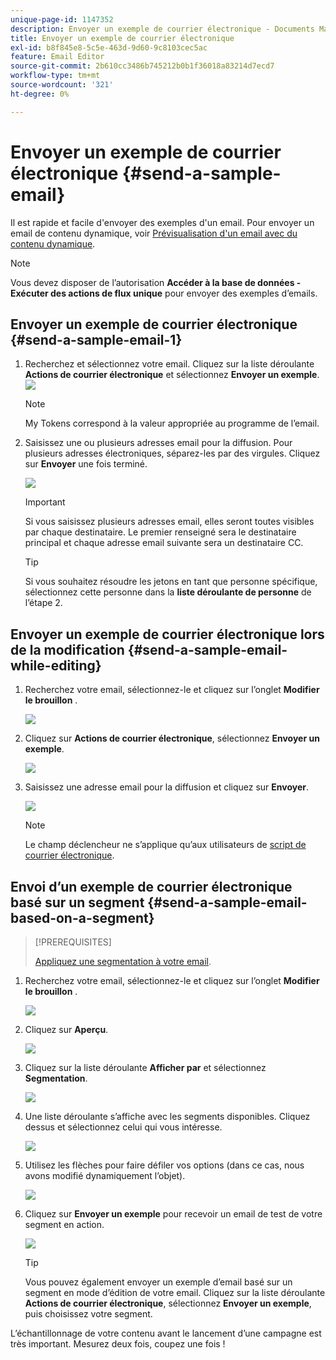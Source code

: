 ```yaml
---
unique-page-id: 1147352
description: Envoyer un exemple de courrier électronique - Documents Marketo - Documentation du produit
title: Envoyer un exemple de courrier électronique
exl-id: b8f845e8-5c5e-463d-9d60-9c8103cec5ac
feature: Email Editor
source-git-commit: 2b610cc3486b745212b0b1f36018a83214d7ecd7
workflow-type: tm+mt
source-wordcount: '321'
ht-degree: 0%

---
```


# Envoyer un exemple de courrier électronique {#send-a-sample-email}

Il est rapide et facile d&#39;envoyer des exemples d&#39;un email. Pour envoyer un email de contenu dynamique, voir [Prévisualisation d&#39;un email avec du contenu dynamique](/help/marketo/product-docs/email-marketing/general/functions-in-the-editor/preview-an-email-with-dynamic-content.md).

>[!NOTE]
>
>Vous devez disposer de l’autorisation **Accéder à la base de données - Exécuter des actions de flux unique** pour envoyer des exemples d’emails.

## Envoyer un exemple de courrier électronique {#send-a-sample-email-1}

1. Recherchez et sélectionnez votre email. Cliquez sur la liste déroulante **Actions de courrier électronique** et sélectionnez **Envoyer un exemple**.\
   ![](assets/one-281-29.jpg)

   >[!NOTE]
   >
   >My Tokens correspond à la valeur appropriée au programme de l’email.

1. Saisissez une ou plusieurs adresses email pour la diffusion. Pour plusieurs adresses électroniques, séparez-les par des virgules. Cliquez sur **Envoyer** une fois terminé.

   ![](assets/two.png)

   >[!IMPORTANT]
   >
   >Si vous saisissez plusieurs adresses email, elles seront toutes visibles par chaque destinataire. Le premier renseigné sera le destinataire principal et chaque adresse email suivante sera un destinataire CC.

   >[!TIP]
   >
   >Si vous souhaitez résoudre les jetons en tant que personne spécifique, sélectionnez cette personne dans la **liste déroulante de personne** de l’étape 2.

## Envoyer un exemple de courrier électronique lors de la modification {#send-a-sample-email-while-editing}

1. Recherchez votre email, sélectionnez-le et cliquez sur l’onglet **Modifier le brouillon** .

   ![](assets/three-281-29.jpg)

1. Cliquez sur **Actions de courrier électronique**, sélectionnez **Envoyer un exemple**.

   ![](assets/four.png)

1. Saisissez une adresse email pour la diffusion et cliquez sur **Envoyer**.

   ![](assets/two.png)

   >[!NOTE]
   >
   >Le champ déclencheur ne s’applique qu’aux utilisateurs de [script de courrier électronique](https://experienceleague.adobe.com/en/docs/marketo-developer/marketo/email-scripting).

## Envoi d’un exemple de courrier électronique basé sur un segment {#send-a-sample-email-based-on-a-segment}

>[!PREREQUISITES]
>
>[Appliquez une segmentation à votre email](/help/marketo/product-docs/email-marketing/general/functions-in-the-editor/using-dynamic-content-in-an-email.md).

1. Recherchez votre email, sélectionnez-le et cliquez sur l’onglet **Modifier le brouillon** .

   ![](assets/three-281-29.jpg)

1. Cliquez sur **Aperçu**.

   ![](assets/1.png)

1. Cliquez sur la liste déroulante **Afficher par** et sélectionnez **Segmentation**.

   ![](assets/2.png)

1. Une liste déroulante s’affiche avec les segments disponibles. Cliquez dessus et sélectionnez celui qui vous intéresse.

   ![](assets/3.png)

1. Utilisez les flèches pour faire défiler vos options (dans ce cas, nous avons modifié dynamiquement l’objet).

   ![](assets/4.png)

1. Cliquez sur **Envoyer un exemple** pour recevoir un email de test de votre segment en action.

   ![](assets/5.png)

   >[!TIP]
   >
   >Vous pouvez également envoyer un exemple d’email basé sur un segment en mode d’édition de votre email. Cliquez sur la liste déroulante **Actions de courrier électronique**, sélectionnez **Envoyer un exemple**, puis choisissez votre segment.

L’échantillonnage de votre contenu avant le lancement d’une campagne est très important. Mesurez deux fois, coupez une fois !
